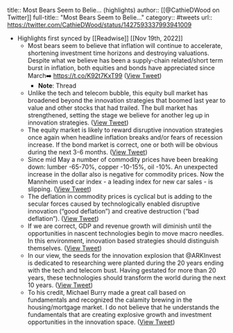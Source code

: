 title:: Most Bears Seem to Belie... (highlights)
author:: [[@CathieDWood on Twitter]]
full-title:: "Most Bears Seem to Belie..."
category:: #tweets
url:: https://twitter.com/CathieDWood/status/1427593337993941009

- Highlights first synced by [[Readwise]] [[Nov 19th, 2022]]
	- Most bears seem to believe that inflation will continue to accelerate, shortening investment time horizons and destroying valuations. Despite what we believe has been a supply-chain related/short term burst in inflation, both equities and bonds have appreciated since March➡️ https://t.co/K92t7KxT99 ([View Tweet](https://twitter.com/CathieDWood/status/1427593337993941009))
		- **Note**: Thread
	- Unlike the tech and telecom bubble, this equity bull market has broadened beyond the innovation strategies that boomed last year to value and other stocks that had trailed. The bull market has strengthened, setting the stage we believe for another leg up in innovation strategies. ([View Tweet](https://twitter.com/CathieDWood/status/1427593339755450369))
	- The equity market is likely to reward disruptive innovation strategies once again when headline inflation breaks and/or fears of recession increase. If the bond market is correct, one or both will be obvious during the next 3-6 months. ([View Tweet](https://twitter.com/CathieDWood/status/1427593340963393538))
	- Since mid May a number of commodity prices have been breaking down: lumber -65-70%, copper -10-15%, oil -10%. An unexpected increase in the dollar also is negative for commodity prices. Now the Mannheim used car index - a leading index for new car sales - is slipping. ([View Tweet](https://twitter.com/CathieDWood/status/1427593341940781057))
	- The deflation in commodity prices is cyclical but is adding to the secular forces caused by technologically enabled disruptive innovation (“good deflation”) and creative destruction (“bad deflation”). ([View Tweet](https://twitter.com/CathieDWood/status/1427593342939025412))
	- If we are correct, GDP and revenue growth will diminish until the opportunities in nascent technologies begin to move macro needles. In this environment, innovation based strategies should distinguish themselves. ([View Tweet](https://twitter.com/CathieDWood/status/1427593344104992770))
	- In our view, the seeds for the innovation explosion that @ARKInvest is dedicated to researching were planted during the 20 years ending with the tech and telecom bust. Having gestated for more than 20 years, these technologies should transform the world during the next 10 years. ([View Tweet](https://twitter.com/CathieDWood/status/1427593347288506369))
	- To his credit, Michael Burry made a great call based on fundamentals and recognized the calamity brewing in the housing/mortgage market. I do not believe that he understands the fundamentals that are creating explosive growth and investment opportunities in the innovation space. ([View Tweet](https://twitter.com/CathieDWood/status/1427593348387311617))